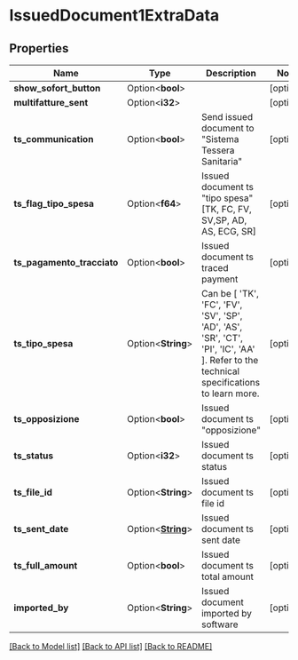 # IssuedDocument1ExtraData

## Properties

Name | Type | Description | Notes
------------ | ------------- | ------------- | -------------
**show_sofort_button** | Option<**bool**> |  | [optional]
**multifatture_sent** | Option<**i32**> |  | [optional]
**ts_communication** | Option<**bool**> | Send issued document to \"Sistema Tessera Sanitaria\" | [optional]
**ts_flag_tipo_spesa** | Option<**f64**> | Issued document ts \"tipo spesa\" [TK, FC, FV, SV,SP, AD, AS, ECG, SR] | [optional]
**ts_pagamento_tracciato** | Option<**bool**> | Issued document ts traced payment | [optional]
**ts_tipo_spesa** | Option<**String**> | Can be [ 'TK', 'FC', 'FV', 'SV', 'SP', 'AD', 'AS', 'SR', 'CT', 'PI', 'IC', 'AA' ]. Refer to the technical specifications to learn more. | [optional]
**ts_opposizione** | Option<**bool**> | Issued document ts \"opposizione\" | [optional]
**ts_status** | Option<**i32**> | Issued document ts status | [optional]
**ts_file_id** | Option<**String**> | Issued document ts file id | [optional]
**ts_sent_date** | Option<[**String**](string.md)> | Issued document ts sent date | [optional]
**ts_full_amount** | Option<**bool**> | Issued document ts total amount | [optional]
**imported_by** | Option<**String**> | Issued document imported by software | [optional]

[[Back to Model list]](../README.md#documentation-for-models) [[Back to API list]](../README.md#documentation-for-api-endpoints) [[Back to README]](../README.md)


